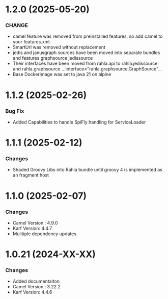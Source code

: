 # 1.2.0 (2025-05-20)


### CHANGE

* camel feature was removed from preinstalled features, so add <feature>camel</feature> to your features.xml
* SmartUrl was removed without replacement
* jedis and janusgraph sources have been moved into separate bundles and features <feature>graphsource</feature> <feature>jedissource</feature>
* Their interfaces have been moved from rahla.api to rahla.jedissource and rahla.graphsource ...interface="rahla.graphsource.GraphSource"...
* Base Dockerimage was set to java 21 on alpine

# 1.1.2 (2025-02-26)


### Bug Fix

* Added Capabilities to handle SpiFly handling for ServiceLoader


# 1.1.1 (2025-02-12)


### Changes

* Shaded Groovy Libs into Rahla bundle until groovy 4 is implemented as an fragment host

# 1.1.0 (2025-02-07)


### Changes

* Camel Version : 4.9.0
* Karf Version: 4.4.7
* Mulitiple dependency updates


# 1.0.21 (2024-XX-XX)


### Changes

* Added documentaiton
* Camel Version : 3.22.2
* Karf Version: 4.4.6
